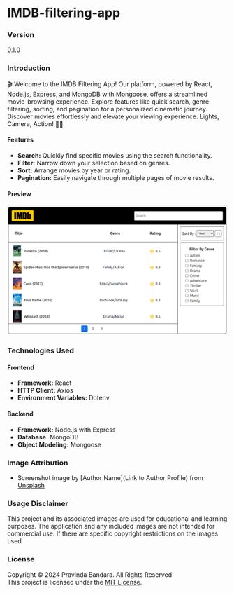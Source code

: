# IMDB-filtering-app

### Version
0.1.0

### Introduction

🎬 Welcome to the IMDB Filtering App! Our platform, powered by React, Node.js, Express, and MongoDB with Mongoose, offers a streamlined movie-browsing experience. Explore features like quick search, genre filtering, sorting, and pagination for a personalized cinematic journey. Discover movies effortlessly and elevate your viewing experience. Lights, Camera, Action! 🍿🎥

#### Features

- **Search:** Quickly find specific movies using the search functionality.
- **Filter:** Narrow down your selection based on genres.
- **Sort:** Arrange movies by year or rating.
- **Pagination:** Easily navigate through multiple pages of movie results.

#### Preview

![Screenshot](./screenshots/Screenshot%20from%202024-01-31%2011-00-24.png)


### Technologies Used

#### Frontend

- **Framework:** React
- **HTTP Client:** Axios
- **Environment Variables:** Dotenv

#### Backend

- **Framework:** Node.js with Express
- **Database:** MongoDB
- **Object Modeling:** Mongoose

### Image Attribution

- Screenshot image by [Author Name](Link to Author Profile) from [Unsplash](https://unsplash.com/)

### Usage Disclaimer

This project and its associated images are used for educational and learning purposes. The application and any included images are not intended for commercial use. If there are specific copyright restrictions on the images used

### License

Copyright &copy; 2024 Pravinda Bandara. All Rights Reserved <br>
This project is licensed under the [MIT License](LICENSE.txt).
